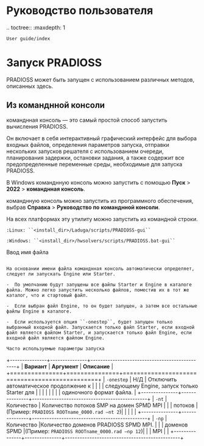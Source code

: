 Руководство пользователя
====================

.. toctree::
    :maxdepth: 1

    User guide/index

Запуск PRADIOSS
=========

PRADIOSS может быть запущен с использованием различных методов, описанных здесь.

Из команднной консоли 
-------------------------

команднная консоль  — это самый простой способ запустить вычисления PRADIOSS.

Он включает в себя интерактивный графический интерфейс для выбора входных файлов, определения параметров запуска, отправки нескольких запусков решателя с использованием очереди, планирования задержки, остановки задания, а также содержит все предопределенные переменные среды, необходимые для запуска PRADIOSS.

В Windows команднную консоль можно запустить с помощью **Пуск** >
**2022** > **команднная консоль**.

команднную консоль можно запустить из программного обеспечения, выбрав **Справка** > **Руководство по команднной консоли**.

На всех платформах эту утилиту можно запустить из командной строки.

    :Linux: ``<install_dir>/Laduga/scripts/PRADIOSS-gui``

    :Windows: ``<install_dir>/hwsolvers/scripts/PRADIOSS.bat-gui``

Ввод имя файла
~~~~~~~~~~~~~~

На основании имени файла команднная консоль автоматически определяет, следует ли запускать Engine или Starter.

-  По умолчанию будут запущены все файлы Starter и Engine в каталоге файла. Можно легко запустить несколько файлов, поместив их в тот же каталог, что и стартовый файл.

-  Если выбран файл Engine, то он будет запущен, а затем все остальные файлы Engine в каталоге.

-  Если используется опция ``-onestep``, будет запущен только выбранный входной файл. Запускается только файл Starter, если входной файл является файлом Starter, и запускается только файл Engine, если входной файл является файлом Engine.

Часто используемые параметры запуска
~~~~~~~~~~~~~~~~~~~~~~~~~

+---------------+---------------+-----------------------------------------------+
| **Вариант**   | **Аргумент**  |    **Описание**                               |
+===============+===============+===============================================+
| ``-onestep``  | Н/Д           | Отключить автоматическое продолжение к        |
|               |               | следующему Engine, запуск только Starter для  |
|               |               |                                               |
|               |               | одиночного формат файла.                      |
+---------------+---------------+-----------------------------------------------+
| ``-nt``       | Количество    | Количество потоков SMP на домен SPMD MPI      |
|               | потоков       | (Пример: ``PRADIOSS ROOTname_0000.rad –nt 2``)|
|               |               |                                               |
+---------------+---------------+-----------------------------------------------+
| ``-np``       | Количество    |Количество доменов PRADIOSS SPMD MPI.          |
|               | доменов SPMD  |(Пример: ``PRADIOSS ROOTname_0000.rad –np 12``)|
|               | MPI           |                                               |
+---------------+---------------+-----------------------------------------------+
